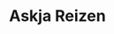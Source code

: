 ---
title: Askja Reizen
role: Visual / UX Designer
technologies: Adobe, Marvel app<br>HTML5, CSS3, JS
when: 2015 – 2016
description: Space, silence and impressive nature have been the basis of Askja Reizen for more than twenty years. It is a concept that appeals to more and more people. No wonder, because an active nature holiday is a relief to counterbalance the hustle and bustle of everyday life.
section:
    - img: /assets/img/uploads/ar-hero.jpg
    - img: /assets/img/uploads/ar-4.svg
    - img: /assets/img/uploads/ar-3.svg
    - title: Plentiful images
      description: Askja asked me to renew their website from head to toe. A huge product database of travel experiences was a welcome starting point. An extensive card sorting session has served as the basis of the user experience.
      img: /assets/img/uploads/ar-1.jpg
    - img: /assets/img/uploads/ar-2.jpg
    - img: /assets/img/uploads/ar-5.jpg
      class: mb-0
    - img: /assets/img/uploads/ar-6.jpg
      class: mb-0 mt-0
      no-scroll-magic: true
    - img: /assets/img/uploads/ar-7.jpg
      class: mb-0 mt-0
      no-scroll-magic: true
    - img: /assets/img/uploads/ar-8.jpg
      class: mb-0 mt-0
      no-scroll-magic: true
    - img: /assets/img/uploads/ar-9.jpg
      class: mt-0
      no-scroll-magic: true
---